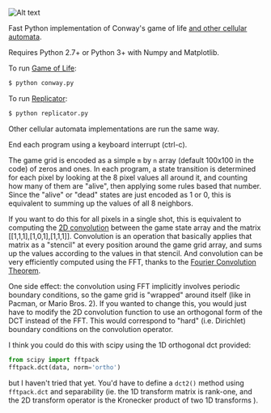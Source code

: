 ![Alt text](http://i.imgur.com/6B84SNI.png "Screenshot")

Fast Python implementation of Conway's game of life [and other cellular automata](http://www.conwaylife.com/wiki/Cellular_automaton#Well-known_Life-like_cellular_automata).

Requires Python 2.7+ or Python 3+ with Numpy and Matplotlib.

To run [Game of Life](http://www.conwaylife.com/wiki/Conway%27s_Game_of_Life):
```bash
$ python conway.py
```

To run [Replicator](http://www.conwaylife.com/wiki/Replicator_(CA)):
```bash
$ python replicator.py
```

Other cellular automata implementations are run the same way.

End each program using a keyboard interrupt (ctrl-c).

The game grid is encoded as a simple `m` by `n` array (default 100x100 in the code) of zeros and ones.
In each program, a state transition is determined for each pixel by looking at the 8 pixel values all around it, and counting how many of them are "alive", then applying some rules based that number. Since the "alive" or "dead" states are just encoded as 1 or 0, this is equivalent to summing up the values of all 8 neighbors.

If you want to do this for all pixels in a single shot, this is equivalent to computing the [2D convolution](http://en.wikipedia.org/wiki/Convolution) between the game state array and the matrix [[1,1,1],[1,0,1],[1,1,1]]. Convolution is an operation that basically applies that matrix as a "stencil" at every position around the game grid array, and sums up the values according to the values in that stencil. And convolution can be very efficiently computed using the FFT, thanks to the [Fourier Convolution Theorem](http://en.wikipedia.org/wiki/Convolution_theorem).

One side effect: the convolution using FFT implicitly involves periodic
boundary conditions, so the game grid is "wrapped" around itself (like in Pacman, or Mario Bros. 2).
If you wanted to change this, you would just have to modify the 2D convolution
function to use an orthogonal form of the DCT instead of the FFT. This would
correspond to "hard" (i.e. Dirichlet) boundary conditions on the convolution operator.

I think you could do this with scipy using the 1D orthogonal dct provided:

```python
from scipy import fftpack
fftpack.dct(data, norm='ortho')
```

but I haven't tried that yet. You'd have to define a `dct2()` method using `fftpack.dct` and separability (ie. the 1D transform matrix is rank-one, and the 2D transform operator is the Kronecker product of two 1D transforms ).
